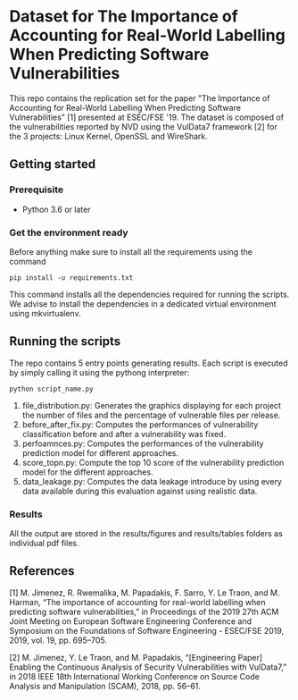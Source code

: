 # Dataset for The Importance of Accounting for Real-World Labelling When Predicting Software Vulnerabilities

This repo contains the replication set for the paper "The Importance of Accounting for Real-World Labelling When Predicting Software Vulnerabilities" [1] presented at ESEC/FSE '19. The dataset is composed of the vulnerabilities reported by NVD using the VulData7 framework [2] for the 3 projects: Linux Kernel, OpenSSL and WireShark.

## Getting started

### Prerequisite

* Python 3.6 or later

### Get the environment ready

Before anything make sure to install all the requirements using the command 

    pip install -u requirements.txt

This command installs all the dependencies required for running the scripts.
We advise to install the dependencies in a dedicated virtual environment using mkvirtualenv.

## Running the scripts

The repo contains 5 entry points generating results. Each script is executed by simply calling it using the pythong interpreter:

    python script_name.py

1. file_distribution.py: Generates the graphics displaying for each project the number of files and the percentage of vulnerable files per release.
2. before_after_fix.py: Computes the performances of vulnerability classification before and after a vulnerability was fixed.
3. perfoamnces.py: Computes the performances of the vulnerability prediction model for different approaches.
4. score_topn.py: Compute the top 10 score of the vulnerability prediction model for the different approaches.
5. data_leakage.py: Computes the data leakage introduce by using every data available during this evaluation against using realistic data.

### Results

All the output are stored in the results/figures and results/tables folders as individual pdf files.

## References

[1] M. Jimenez, R. Rwemalika, M. Papadakis, F. Sarro, Y. Le Traon, and M. Harman, “The importance of accounting for real-world labelling when predicting software vulnerabilities,” in Proceedings of the 2019 27th ACM Joint Meeting on European Software Engineering Conference and Symposium on the Foundations of Software Engineering - ESEC/FSE 2019, 2019, vol. 19, pp. 695–705.

[2] M. Jimenez, Y. Le Traon, and M. Papadakis, “[Engineering Paper] Enabling the Continuous Analysis of Security Vulnerabilities with VulData7,” in 2018 IEEE 18th International Working Conference on Source Code Analysis and Manipulation (SCAM), 2018, pp. 56–61.
